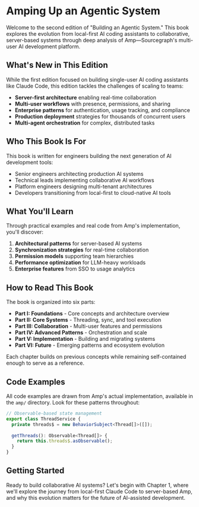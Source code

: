# Amping Up an Agentic System

Welcome to the second edition of "Building an Agentic System." This book explores the evolution from local-first AI coding assistants to collaborative, server-based systems through deep analysis of Amp—Sourcegraph's multi-user AI development platform.

## What's New in This Edition

While the first edition focused on building single-user AI coding assistants like Claude Code, this edition tackles the challenges of scaling to teams:

- **Server-first architecture** enabling real-time collaboration
- **Multi-user workflows** with presence, permissions, and sharing
- **Enterprise patterns** for authentication, usage tracking, and compliance
- **Production deployment** strategies for thousands of concurrent users
- **Multi-agent orchestration** for complex, distributed tasks

## Who This Book Is For

This book is written for engineers building the next generation of AI development tools:

- Senior engineers architecting production AI systems
- Technical leads implementing collaborative AI workflows
- Platform engineers designing multi-tenant architectures
- Developers transitioning from local-first to cloud-native AI tools

## What You'll Learn

Through practical examples and real code from Amp's implementation, you'll discover:

1. **Architectural patterns** for server-based AI systems
2. **Synchronization strategies** for real-time collaboration
3. **Permission models** supporting team hierarchies
4. **Performance optimization** for LLM-heavy workloads
5. **Enterprise features** from SSO to usage analytics

## How to Read This Book

The book is organized into six parts:

- **Part I: Foundations** - Core concepts and architecture overview
- **Part II: Core Systems** - Threading, sync, and tool execution
- **Part III: Collaboration** - Multi-user features and permissions
- **Part IV: Advanced Patterns** - Orchestration and scale
- **Part V: Implementation** - Building and migrating systems
- **Part VI: Future** - Emerging patterns and ecosystem evolution

Each chapter builds on previous concepts while remaining self-contained enough to serve as a reference.

## Code Examples

All code examples are drawn from Amp's actual implementation, available in the `amp/` directory. Look for these patterns throughout:

```typescript
// Observable-based state management
export class ThreadService {
  private threads$ = new BehaviorSubject<Thread[]>([]);
  
  getThreads(): Observable<Thread[]> {
    return this.threads$.asObservable();
  }
}
```

## Getting Started

Ready to build collaborative AI systems? Let's begin with Chapter 1, where we'll explore the journey from local-first Claude Code to server-based Amp, and why this evolution matters for the future of AI-assisted development.